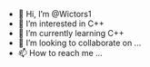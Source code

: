 - 👋 Hi, I’m @Wictors1
- 👀 I’m interested in C++
- 🌱 I’m currently learning C++
- 💞️ I’m looking to collaborate on ...
- 📫 How to reach me ...

<!---
Wictors1/Wictors1 is a ✨ special ✨ repository because its `README.md` (this file) appears on your GitHub profile.
You can click the Preview link to take a look at your changes.
--->
